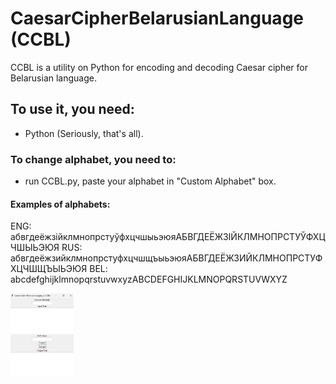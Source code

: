 # CaesarCipherBelarusianLanguage (CCBL)
CCBL is a utility on Python for encoding and decoding Caesar cipher for Belarusian language.
## To use it, you need:
- Python
(Seriously, that's all).
### To change alphabet, you need to:
- run CCBL.py, paste your alphabet in "Custom Alphabet" box.
#### Examples of alphabets:
ENG: абвгдеёжзійклмнопрстуўфхцчшыьэюяАБВГДЕЁЖЗІЙКЛМНОПРСТУЎФХЦЧШЫЬЭЮЯ
RUS: абвгдеёжзийклмнопрстуфхцчшщъыьэюяАБВГДЕЁЖЗИЙКЛМНОПРСТУФХЦЧШЩЪЫЬЭЮЯ
BEL: abcdefghijklmnopqrstuvwxyzABCDEFGHIJKLMNOPQRSTUVWXYZ

<img src="https://raw.githubusercontent.com/Liam-q3v6z/CaesarCipherBelarusianLanguage/refs/heads/main/img0.png" width=20% height=20%>
